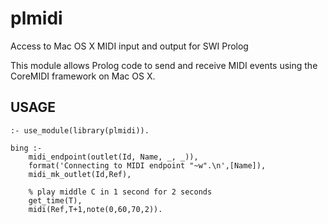 # plmidi
Access to Mac OS X MIDI input and output for SWI Prolog

This module allows Prolog code to send and receive MIDI events using
the CoreMIDI framework on Mac OS X.


## USAGE

	:- use_module(library(plmidi)).

	bing :-
		midi_endpoint(outlet(Id, Name, _, _)),
		format('Connecting to MIDI endpoint "~w".\n',[Name]),
		midi_mk_outlet(Id,Ref),

		% play middle C in 1 second for 2 seconds
		get_time(T),
		midi(Ref,T+1,note(0,60,70,2)).


